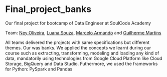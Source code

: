 # Final_project_banks
Our final project for bootcamp of Data Engineer at SoulCode Academy

Team: [Ney Oliveira](https://github.com/npto04/), [Luana Souza](https://www.linkedin.com/in/luanasouza-/), [Marcelo Armando](www.linkedin.com/in/marcelodearmando/) and [Guilherme Martins](linkedin.com/in/guivmartinsz)

All teams delivered the projects with same specifications but different themes. Our was banks.
We applied the concepts we learnt during our course such as extracting, transforming, modeling and loading any kind of data, mandatorily using technologies from Google Cloud Platform like Cloud Storage, BigQuery and Data Studio. Futhermore, we used the frameworks for Python: PySpark and Pandas

